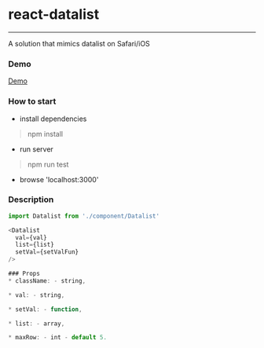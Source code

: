 # react-datalist
------------
A solution that mimics datalist on Safari/iOS

### Demo
[Demo](https://oonne.github.io/react-datalist/build/)

### How to start
* install dependencies
> npm install

* run server
> npm run test

* browse 'localhost:3000'


### Description

``` javascript
import Datalist from './component/Datalist'

<Datalist
  val={val}
  list={list}
  setVal={setValFun}
/>

### Props
* className: - string,

* val: - string,

* setVal: - function,

* list: - array,

* maxRow: - int - default 5.